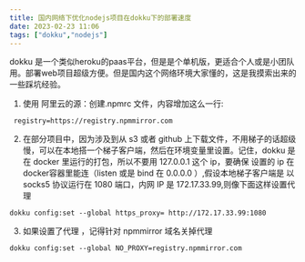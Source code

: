 ```yaml
---
title: 国内网络下优化nodejs项目在dokku下的部署速度
date: 2023-02-23 11:06
tags: ["dokku","nodejs"]
---
```


dokku 是一个类似heroku的paas平台，但是是个单机版，更适合个人或是小团队用。部署web项目超级方便。但是国内这个网络环境大家懂的，这是我摸索出来的一些踩坑经验。

1. 使用 阿里云的源：创建.npmrc 文件，内容增加这么一行:

```
 registry=https://registry.npmmirror.com
```

2. 在部分项目中，因为涉及到从 s3 或者 github 上下载文件，不用梯子的话超级慢，可以在本地搭一个梯子客户端，然后在环境变量里设置。记住，dokku 是在 docker 里运行的打包，所以不要用 127.0.0.1 这个 ip，要确保 设置的 ip 在 docker容器里能连（listen 或是 bind 在 0.0.0.0 ）,假设本地梯子客户端是 以 socks5 协议运行在 1080 端口，内网 IP 是 172.17.33.99,则像下面这样设置代理
```
dokku config:set --global https_proxy= http://172.17.33.99:1080
```

3. 如果设置了代理 ，记得针对 npmmirror 域名关掉代理 
```
dokku config:set --global NO_PROXY=registry.npmmirror.com
```
